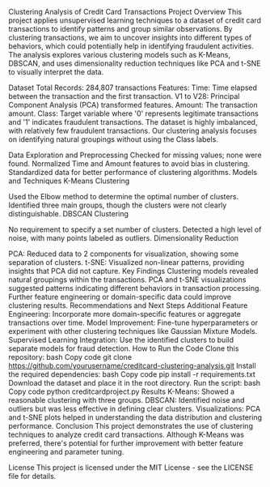 Clustering Analysis of Credit Card Transactions
Project Overview
This project applies unsupervised learning techniques to a dataset of credit card transactions to identify patterns and group similar observations. By clustering transactions, we aim to uncover insights into different types of behaviors, which could potentially help in identifying fraudulent activities. The analysis explores various clustering models such as K-Means, DBSCAN, and uses dimensionality reduction techniques like PCA and t-SNE to visually interpret the data.

Dataset
Total Records: 284,807 transactions
Features:
Time: Time elapsed between the transaction and the first transaction.
V1 to V28: Principal Component Analysis (PCA) transformed features.
Amount: The transaction amount.
Class: Target variable where '0' represents legitimate transactions and '1' indicates fraudulent transactions.
The dataset is highly imbalanced, with relatively few fraudulent transactions. Our clustering analysis focuses on identifying natural groupings without using the Class labels.

Data Exploration and Preprocessing
Checked for missing values; none were found.
Normalized Time and Amount features to avoid bias in clustering.
Standardized data for better performance of clustering algorithms.
Models and Techniques
K-Means Clustering

Used the Elbow method to determine the optimal number of clusters.
Identified three main groups, though the clusters were not clearly distinguishable.
DBSCAN Clustering

No requirement to specify a set number of clusters.
Detected a high level of noise, with many points labeled as outliers.
Dimensionality Reduction

PCA: Reduced data to 2 components for visualization, showing some separation of clusters.
t-SNE: Visualized non-linear patterns, providing insights that PCA did not capture.
Key Findings
Clustering models revealed natural groupings within the transactions.
PCA and t-SNE visualizations suggested patterns indicating different behaviors in transaction processing.
Further feature engineering or domain-specific data could improve clustering results.
Recommendations and Next Steps
Additional Feature Engineering: Incorporate more domain-specific features or aggregate transactions over time.
Model Improvement: Fine-tune hyperparameters or experiment with other clustering techniques like Gaussian Mixture Models.
Supervised Learning Integration: Use the identified clusters to build separate models for fraud detection.
How to Run the Code
Clone this repository:
bash
Copy code
git clone https://github.com/yourusername/creditcard-clustering-analysis.git
Install the required dependencies:
bash
Copy code
pip install -r requirements.txt
Download the dataset and place it in the root directory.
Run the script:
bash
Copy code
python creditcardproject.py
Results
K-Means: Showed a reasonable clustering with three groups.
DBSCAN: Identified noise and outliers but was less effective in defining clear clusters.
Visualizations: PCA and t-SNE plots helped in understanding the data distribution and clustering performance.
Conclusion
This project demonstrates the use of clustering techniques to analyze credit card transactions. Although K-Means was preferred, there's potential for further improvement with better feature engineering and parameter tuning.

License
This project is licensed under the MIT License - see the LICENSE file for details.

